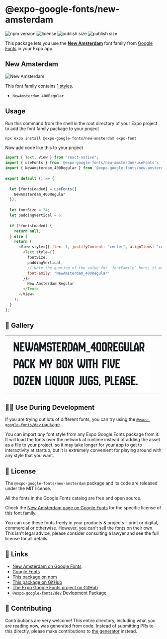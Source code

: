 # @expo-google-fonts/new-amsterdam

![npm version](https://flat.badgen.net/npm/v/@expo-google-fonts/new-amsterdam)
![license](https://flat.badgen.net/github/license/expo/google-fonts)
![publish size](https://flat.badgen.net/packagephobia/install/@expo-google-fonts/new-amsterdam)
![publish size](https://flat.badgen.net/packagephobia/publish/@expo-google-fonts/new-amsterdam)

This package lets you use the [**New Amsterdam**](https://fonts.google.com/specimen/New+Amsterdam) font family from [Google Fonts](https://fonts.google.com/) in your Expo app.

## New Amsterdam

![New Amsterdam](./font-family.png)

This font family contains [1 styles](#-gallery).

- `NewAmsterdam_400Regular`

## Usage

Run this command from the shell in the root directory of your Expo project to add the font family package to your project

```sh
npx expo install @expo-google-fonts/new-amsterdam expo-font
```

Now add code like this to your project

```js
import { Text, View } from "react-native";
import { useFonts } from '@expo-google-fonts/new-amsterdam/useFonts';
import { NewAmsterdam_400Regular } from '@expo-google-fonts/new-amsterdam/400Regular';

export default () => {

  let [fontsLoaded] = useFonts({
    NewAmsterdam_400Regular
  });

  let fontSize = 24;
  let paddingVertical = 6;

  if (!fontsLoaded) {
    return null;
  } else {
    return (
      <View style={{ flex: 1, justifyContent: "center", alignItems: "center" }}>
        <Text style={{
          fontSize,
          paddingVertical,
          // Note the quoting of the value for `fontFamily` here; it expects a string!
          fontFamily: "NewAmsterdam_400Regular"
        }}>
          New Amsterdam Regular
        </Text>
      </View>
    );
  }
};
```

## 🔡 Gallery


||||
|-|-|-|
|![NewAmsterdam_400Regular](./400Regular/NewAmsterdam_400Regular.ttf.png)||||


## 👩‍💻 Use During Development

If you are trying out lots of different fonts, you can try using the [`@expo-google-fonts/dev` package](https://github.com/expo/google-fonts/tree/master/font-packages/dev#readme).

You can import _any_ font style from any Expo Google Fonts package from it. It will load the fonts over the network at runtime instead of adding the asset as a file to your project, so it may take longer for your app to get to interactivity at startup, but it is extremely convenient for playing around with any style that you want.


## 📖 License

The `@expo-google-fonts/new-amsterdam` package and its code are released under the MIT license.

All the fonts in the Google Fonts catalog are free and open source.

Check the [New Amsterdam page on Google Fonts](https://fonts.google.com/specimen/New+Amsterdam) for the specific license of this font family.

You can use these fonts freely in your products & projects - print or digital, commercial or otherwise. However, you can't sell the fonts on their own. This isn't legal advice, please consider consulting a lawyer and see the full license for all details.

## 🔗 Links

- [New Amsterdam on Google Fonts](https://fonts.google.com/specimen/New+Amsterdam)
- [Google Fonts](https://fonts.google.com/)
- [This package on npm](https://www.npmjs.com/package/@expo-google-fonts/new-amsterdam)
- [This package on GitHub](https://github.com/expo/google-fonts/tree/master/font-packages/new-amsterdam)
- [The Expo Google Fonts project on GitHub](https://github.com/expo/google-fonts)
- [`@expo-google-fonts/dev` Devlopment Package](https://github.com/expo/google-fonts/tree/master/font-packages/dev)

## 🤝 Contributing

Contributions are very welcome! This entire directory, including what you are reading now, was generated from code. Instead of submitting PRs to this directly, please make contributions to [the generator](https://github.com/expo/google-fonts/tree/master/packages/generator) instead.
